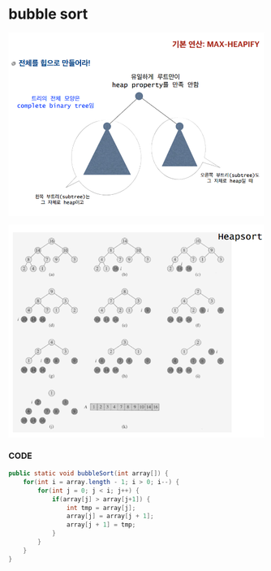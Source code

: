 # bubble sort

![](../.gitbook/assets/image%20%2834%29.png)

>

![](../.gitbook/assets/image%20%2847%29.png)

### CODE

```java
public static void bubbleSort(int array[]) {
	for(int i = array.length - 1; i > 0; i--) {
		for(int j = 0; j < i; j++) {
			if(array[j] > array[j+1]) {
				int tmp = array[j];
				array[j] = array[j + 1];
				array[j + 1] = tmp;
			}
		}
	}
}
```

